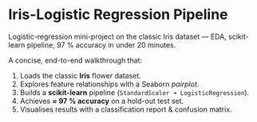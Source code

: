 # Iris-Logistic Regression Pipeline
Logistic-regression mini-project on the classic Iris dataset — EDA, scikit-learn pipeline, 97 % accuracy in under 20 minutes.

A concise, end-to-end walkthrough that:

1. Loads the classic **Iris** flower dataset.  
2. Explores feature relationships with a Seaborn *pairplot*.  
3. Builds a **scikit-learn** pipeline (`StandardScaler ➜ LogisticRegression`).  
4. Achieves **≈ 97 % accuracy** on a hold-out test set.  
5. Visualises results with a classification report & confusion matrix.
